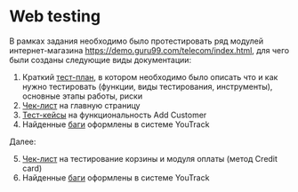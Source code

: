 # Web testing

В рамках задания необходимо было протестировать ряд модулей интернет-магазина https://demo.guru99.com/telecom/index.html, для чего были созданы следующие виды документации:

1) Краткий <li1> <a href="https://docs.google.com/spreadsheets/d/17SDAYFxNyGMs_sWfQuu45ZbqU7c0E7Uf9HU3gAN2kfI/edit?usp=sharing">тест-план</a>, в котором необходимо было описать что и как нужно тестировать (функции, виды тестирования, инструменты), основные этапы работы, риски</li1>
2) <li2> <a href="https://docs.google.com/spreadsheets/d/1fvjmDulqPzhGM6xD2XpLjPr7Vt3h7KJS8tgy-59Wr-A/edit?usp=sharing)https://docs.google.com/spreadsheets/d/1fvjmDulqPzhGM6xD2XpLjPr7Vt3h7KJS8tgy-59Wr-A/edit?usp=sharing">Чек-лист</a> на главную страницу</li2>
3) <li3> <a href="https://disk.yandex.ru/d/pZEM-5cWAFqYOA">Тест-кейсы</a> на функциональность Add Customer</li3>
4) Найденные <li4> <a href="https://disk.yandex.ru/i/D2gdGPt3OvllXg">баги</a> оформлены в системе YouTrack</li4>

Далее:

5) <li5> <a href="https://docs.google.com/spreadsheets/d/1PLmg3qZBg4gCso3l8jHil3kFz1JXBCM5LEn8mPMm9XY/edit?usp=sharing">Чек-лист</a> на тестирование корзины и модуля оплаты (метод Credit card)</li5>
6) Найденные <li4> <a href="https://disk.yandex.ru/i/OvkDu6IQ6oHySQ">баги</a> оформлены в системе YouTrack</li4>
